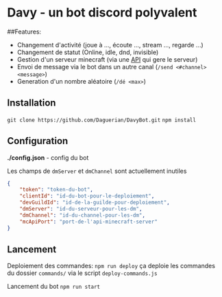 # Davy - un bot discord polyvalent

##Features:

- Changement d'activité (joue à ..., écoute ..., stream ..., regarde ...)
- Changement de statut (Online, idle, dnd, invisible)
- Gestion d'un serveur minecraft (via une [API](https://github.com/Daguerian/MinecraftServerAPI) qui gere le serveur)
- Envoi de message via le bot dans un autre canal  (`/send <#channel> <message>`)
- Generation d'un nombre aléatoire (`/dé <max>`) 
## Installation
`git clone https://github.com/Daguerian/DavyBot.git`
`npm install`

## Configuration

**./config.json** - config du bot

Les champs de `dmServer` et `dmChannel` sont actuellement inutiles
```json
{
    "token": "token-du-bot",
    "clientId": "id-du-bot-pour-le-deploiement",
    "devGuildId": "id-de-la-guilde-pour-deploiement",
    "dmServer": "id-du-serveur-pour-les-dm",
    "dmChannel": "id-du-channel-pour-les-dm",
    "mcApiPort": "port-de-l'api-minecraft-server"
}
```

## Lancement
Deploiement des commandes:
`npm run deploy`
ça deploie les commandes du dossier `commands/` via le script `deploy-commands.js`

Lancement du bot
`npm run start`